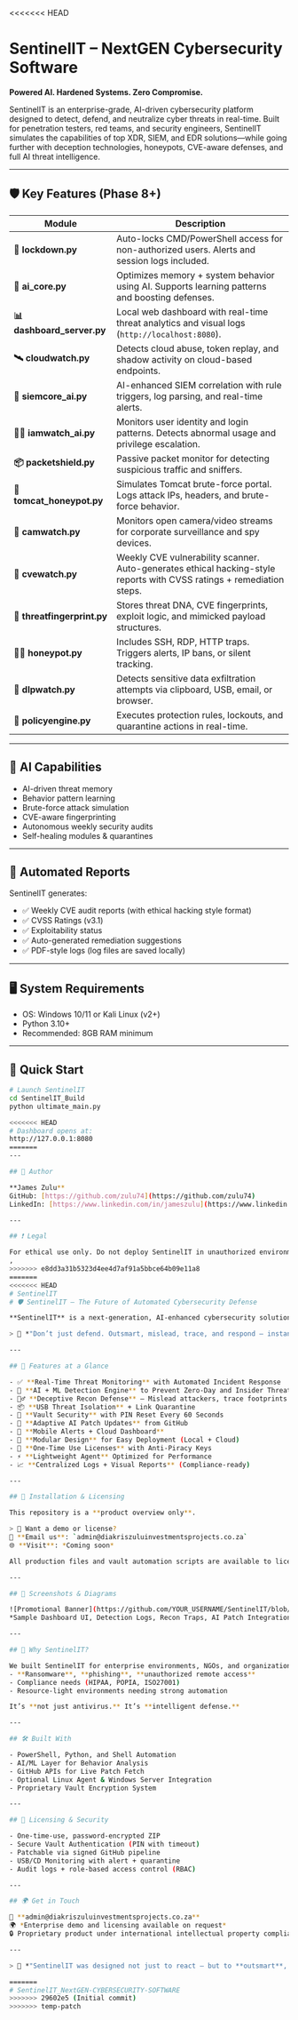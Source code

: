 <<<<<<< HEAD
# SentinelIT – NextGEN Cybersecurity Software

**Powered AI. Hardened Systems. Zero Compromise.**

SentinelIT is an enterprise-grade, AI-driven cybersecurity platform designed to detect, defend, and neutralize cyber threats in real-time. Built for penetration testers, red teams, and security engineers, SentinelIT simulates the capabilities of top XDR, SIEM, and EDR solutions—while going further with deception technologies, honeypots, CVE-aware defenses, and full AI threat intelligence.

---

## 🛡️ Key Features (Phase 8+)

| Module | Description |
|--------|-------------|
| **🔐 lockdown.py** | Auto-locks CMD/PowerShell access for non-authorized users. Alerts and session logs included. |
| **🧠 ai_core.py** | Optimizes memory + system behavior using AI. Supports learning patterns and boosting defenses. |
| **📊 dashboard_server.py** | Local web dashboard with real-time threat analytics and visual logs (`http://localhost:8080`). |
| **🛰️ cloudwatch.py** | Detects cloud abuse, token replay, and shadow activity on cloud-based endpoints. |
| **🧬 siemcore_ai.py** | AI-enhanced SIEM correlation with rule triggers, log parsing, and real-time alerts. |
| **🧑‍💼 iamwatch_ai.py** | Monitors user identity and login patterns. Detects abnormal usage and privilege escalation. |
| **📦 packetshield.py** | Passive packet monitor for detecting suspicious traffic and sniffers. |
| **🧲 tomcat_honeypot.py** | Simulates Tomcat brute-force portal. Logs attack IPs, headers, and brute-force behavior. |
| **📸 camwatch.py** | Monitors open camera/video streams for corporate surveillance and spy devices. |
| **🧠 cvewatch.py** | Weekly CVE vulnerability scanner. Auto-generates ethical hacking-style reports with CVSS ratings + remediation steps. |
| **🧪 threatfingerprint.py** | Stores threat DNA, CVE fingerprints, exploit logic, and mimicked payload structures. |
| **🕵️‍♂️ honeypot.py** | Includes SSH, RDP, HTTP traps. Triggers alerts, IP bans, or silent tracking. |
| **🛑 dlpwatch.py** | Detects sensitive data exfiltration attempts via clipboard, USB, email, or browser. |
| **🚨 policyengine.py** | Executes protection rules, lockouts, and quarantine actions in real-time. |

---

## 🧠 AI Capabilities

- AI-driven threat memory
- Behavior pattern learning
- Brute-force attack simulation
- CVE-aware fingerprinting
- Autonomous weekly security audits
- Self-healing modules & quarantines

---

## 📑 Automated Reports

SentinelIT generates:

- ✅ Weekly CVE audit reports (with ethical hacking style format)
- ✅ CVSS Ratings (v3.1)
- ✅ Exploitability status
- ✅ Auto-generated remediation suggestions
- ✅ PDF-style logs (log files are saved locally)

---

## 🖥️ System Requirements

- OS: Windows 10/11 or Kali Linux (v2+)
- Python 3.10+
- Recommended: 8GB RAM minimum

---

## 🚀 Quick Start

```bash
# Launch SentinelIT
cd SentinelIT_Build
python ultimate_main.py

<<<<<<< HEAD
# Dashboard opens at:
http://127.0.0.1:8080
=======
---

## 👤 Author

**James Zulu**  
GitHub: [https://github.com/zulu74](https://github.com/zulu74)  
LinkedIn: [https://www.linkedin.com/in/jameszulu](https://www.linkedin.com/in/jameszulu)

---

## ❗ Legal

For ethical use only. Do not deploy SentinelIT in unauthorized environments.
,
>>>>>>> e8dd3a31b5323d4ee4d7af91a5bbce64b09e11a8
=======
<<<<<<< HEAD
# SentinelIT
# 🛡️ SentinelIT – The Future of Automated Cybersecurity Defense

**SentinelIT** is a next-generation, AI-enhanced cybersecurity solution designed to protect organizations through real-time monitoring, threat deception, behavioral analysis, and automated incident response — all in one lightweight and powerful engine.

> 🔐 *"Don’t just defend. Outsmart, mislead, trace, and respond — instantly."*

---

## 🚀 Features at a Glance

- ✅ **Real-Time Threat Monitoring** with Automated Incident Response  
- 🧠 **AI + ML Detection Engine** to Prevent Zero-Day and Insider Threats  
- 🕵️‍♂️ **Deceptive Recon Defense** – Mislead attackers, trace footprints  
- 📦 **USB Threat Isolation** + Link Quarantine  
- 🔐 **Vault Security** with PIN Reset Every 60 Seconds  
- 🧠 **Adaptive AI Patch Updates** from GitHub  
- 📲 **Mobile Alerts + Cloud Dashboard**  
- 🧩 **Modular Design** for Easy Deployment (Local + Cloud)  
- 🔑 **One-Time Use Licenses** with Anti-Piracy Keys  
- ⚡ **Lightweight Agent** Optimized for Performance  
- 📈 **Centralized Logs + Visual Reports** (Compliance-ready)

---

## 🔧 Installation & Licensing

This repository is a **product overview only**.

> 🧪 Want a demo or license?  
📩 **Email us**: `admin@diakriszuluinvestmentsprojects.co.za`  
🌐 **Visit**: *Coming soon*

All production files and vault automation scripts are available to licensed partners or clients under NDA. ⚖️

---

## 📸 Screenshots & Diagrams

![Promotional Banner](https://github.com/YOUR_USERNAME/SentinelIT/blob/main/banner.png)  
*Sample Dashboard UI, Detection Logs, Recon Traps, AI Patch Integration (see full demo after license)*

---

## 🧠 Why SentinelIT?

We built SentinelIT for enterprise environments, NGOs, and organizations facing:
- **Ransomware**, **phishing**, **unauthorized remote access**
- Compliance needs (HIPAA, POPIA, ISO27001)
- Resource-light environments needing strong automation

It’s **not just antivirus.** It’s **intelligent defense.**

---

## 🛠️ Built With

- PowerShell, Python, and Shell Automation  
- AI/ML Layer for Behavior Analysis  
- GitHub APIs for Live Patch Fetch  
- Optional Linux Agent & Windows Server Integration  
- Proprietary Vault Encryption System

---

## 🔐 Licensing & Security

- One-time-use, password-encrypted ZIP
- Secure Vault Authentication (PIN with timeout)
- Patchable via signed GitHub pipeline
- USB/CD Monitoring with alert + quarantine
- Audit logs + role-based access control (RBAC)

---

## 🌍 Get in Touch

📧 **admin@diakriszuluinvestmentsprojects.co.za**  
🌍 *Enterprise demo and licensing available on request*  
🔒 Proprietary product under international intellectual property compliance.

---

> 🧠 *"SentinelIT was designed not just to react — but to **outsmart**, **mislead**, and **hunt** intrusions in real-time."*

=======
# SentinelIT_NextGEN-CYBERSECURITY-SOFTWARE
>>>>>>> 29602e5 (Initial commit)
>>>>>>> temp-patch

